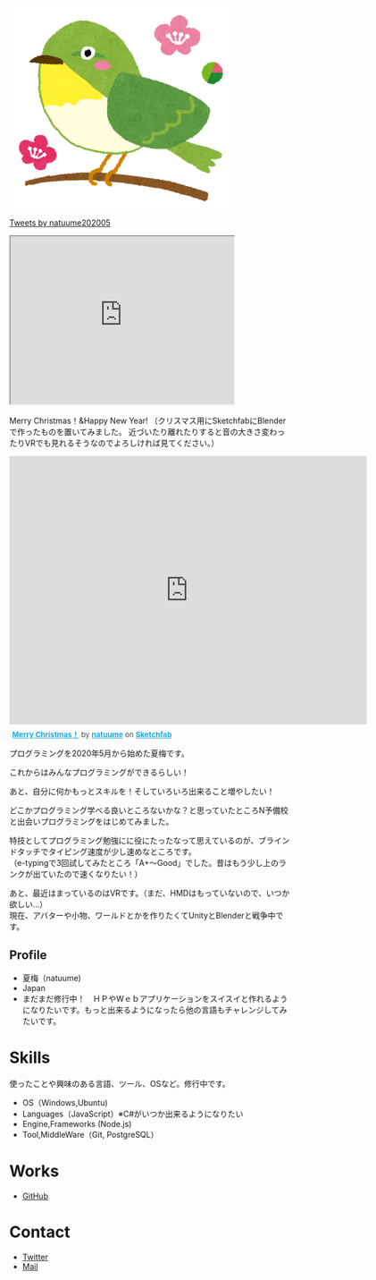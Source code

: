 ![梅とメジロ](uguisu.png)

<a class="twitter-timeline" data-width="300" data-height="300" href="https://twitter.com/natuume202005?ref_src=twsrc%5Etfw">Tweets by natuume202005</a> <script async src="https://platform.twitter.com/widgets.js" charset="utf-8"></script>

<iframe src="https://www.openprocessing.org/sketch/1042454/embed/" width="400" height="300"></iframe> 


Merry Christmas！&Happy New Year! （クリスマス用にSketchfabにBlenderで作ったものを置いてみました。 
                                    近づいたり離れたりすると音の大きさ変わったりVRでも見れるそうなのでよろしければ見てください。）
<div class="sketchfab-embed-wrapper">
    <iframe title="A 3D model" width="640" height="480" src="https://sketchfab.com/models/7efc7137f4b745bb9e92223763878205/embed?autostart=0&amp;ui_controls=1&amp;ui_infos=1&amp;ui_inspector=1&amp;ui_stop=1&amp;ui_watermark=1&amp;ui_watermark_link=1" frameborder="0" allow="autoplay; fullscreen; vr" mozallowfullscreen="true" webkitallowfullscreen="true"></iframe>
    <p style="font-size: 13px; font-weight: normal; margin: 5px; color: #4A4A4A;">
        <a href="https://sketchfab.com/3d-models/merry-christmas-7efc7137f4b745bb9e92223763878205?utm_medium=embed&utm_source=website&utm_campaign=share-popup" target="_blank" style="font-weight: bold; color: #1CAAD9;">Merry Christmas！</a>
        by <a href="https://sketchfab.com/natuume?utm_medium=embed&utm_source=website&utm_campaign=share-popup" target="_blank" style="font-weight: bold; color: #1CAAD9;">natuume</a>
        on <a href="https://sketchfab.com?utm_medium=embed&utm_source=website&utm_campaign=share-popup" target="_blank" style="font-weight: bold; color: #1CAAD9;">Sketchfab</a>
    </p>
</div>


プログラミングを2020年5月から始めた夏梅です。  

これからはみんなプログラミングができるらしい！

あと、自分に何かもっとスキルを！そしていろいろ出来ること増やしたい！

どこかプログラミング学べる良いところないかな？と思っていたところN予備校と出会いプログラミングをはじめてみました。 


特技としてプログラミング勉強にに役にたったなって思えているのが、ブラインドタッチでタイピング速度が少し速めなところです。  
（e-typingで3回試してみたところ「A+～Good」でした。昔はもう少し上のランクが出ていたので速くなりたい！）  

あと、最近はまっているのはVRです。（まだ、HMDはもっていないので、いつか欲しい…）  
現在、アバターや小物、ワールドとかを作りたくてUnityとBlenderと戦争中です。


## Profile
- 夏梅（natuume)  
- Japan  
- まだまだ修行中！　ＨＰやWｅｂアプリケーションをスイスイと作れるようになりたいです。もっと出来るようになったら他の言語もチャレンジしてみたいです。 

# Skills
使ったことや興味のある言語、ツール、OSなど。修行中です。
- OS（Windows,Ubuntu)
- Languages（JavaScript）※C#がいつか出来るようになりたい
- Engine,Frameworks (Node.js) 
- Tool,MiddleWare（Git, PostgreSQL）

# Works
- [GitHub](https://github.com/natuume)

# Contact
- [Twitter](@natuume202005) 
- [Mail](natuume2020to05@gmail.com)
